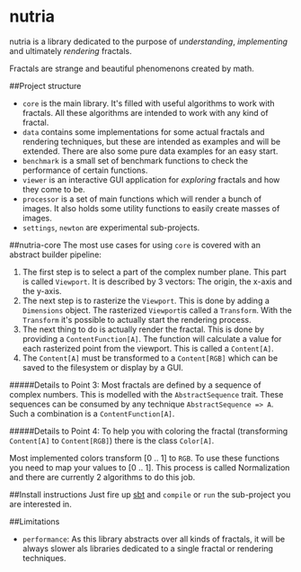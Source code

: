 # nutria

nutria is a library dedicated to the purpose of _understanding_, _implementing_ and 
ultimately _rendering_ fractals.

Fractals are strange and beautiful phenomenons created by math.

##Project structure
- `core` is the main library. It's filled with useful algorithms to work with fractals. 
All these algorithms are intended to work with any kind of fractal.
- `data` contains some implementations for some actual fractals and rendering techniques,
 but these are intended as examples and will be extended. 
 There are also some pure data examples for an easy start.
- `benchmark` is a small set of benchmark functions to check the performance of certain functions.
- `viewer` is an interactive GUI application for _exploring_ fractals and how they come to be. 
- `processor` is a set of main functions which will render a bunch of images. 
It also holds some utility functions to easily create masses of images.
- `settings`, `newton` are experimental sub-projects.

##nutria-core
The most use cases for using `core` is covered with an abstract builder pipeline:
1. The first step is to select a part of the complex number plane. This part is called `Viewport`. It is described by 3 vectors: The origin, the x-axis and the y-axis. 
2. The next step is to rasterize the `Viewport`. This is done by adding a `Dimensions` object. The rasterized `Viewport`is called a `Transform`. With the `Transform` it's possible to actually start the rendering process.
3. The next thing to do is actually render the fractal. This is done by providing a `ContentFunction[A]`. The function will calculate a value for each rasterized point from the viewport. This is called a `Content[A]`.
4. The `Content[A]` must be transformed to a `Content[RGB]` which can be saved to the filesystem or display by a GUI. 

#####Details to Point 3: 
Most fractals are defined by a sequence of complex numbers.
This is modelled with the `AbstractSequence` trait.
These sequences can be consumed by any technique `AbstractSequence => A`.
Such a combination is a `ContentFunction[A]`.

#####Details to Point 4:
To help you with coloring the fractal (transforming `Content[A]` to `Content[RGB]`) 
there is the class `Color[A]`.

Most implemented colors transform [0 .. 1] to `RGB`. 
To use these functions you need to map your values to [0 .. 1]. 
This process is called Normalization and there are currently 2 algorithms to do this job.

##Install instructions
Just fire up [sbt](http://www.scala-sbt.org/) and `compile` or `run` the sub-project you are interested in.


##Limitations
- `performance`: As this library abstracts over all kinds of fractals, 
it will be always slower als libraries dedicated to a single fractal or rendering techniques.